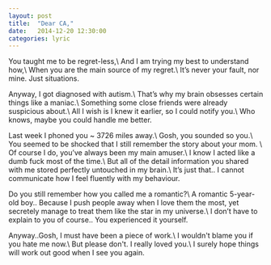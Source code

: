 ```yaml
---
layout: post
title:  "Dear CA,"
date:   2014-12-20 12:30:00
categories: lyric
---
```


You taught me to be regret-less,\\
And I am trying my best to understand how,\\
When you are the main source of my regret.\\
It’s never your fault, nor mine. Just situations.  

Anyway, I got diagnosed with autism.\\
That’s why my brain obsesses certain things like a maniac.\\
Something some close friends were already suspicious about.\\
All I wish is I knew it earlier, so I could notify you.\\
Who knows, maybe you could handle me better.

Last week I phoned you ~ 3726 miles away.\\
Gosh, you sounded so you.\\
You seemed to be shocked that I still remember the story about your mom. \\
Of course I do, you’ve always been my main amuser.\\
I know I acted like a dumb fuck most of the time.\\
But all of the detail information you shared with me stored perfectly untouched in my brain.\\
It’s just that.. I cannot communicate how I feel fluently with my behaviour.

Do you still remember how you called me a romantic?\\
A romantic 5-year-old boy.. Because I push people away when I love them the most, yet secretely manage to treat them like the star in my universe.\\
I don’t have to explain to you of course.. You experienced it yourself.

Anyway..Gosh, I must have been a piece of work.\\
I wouldn't blame you if you hate me now.\\
But please don't. I really loved you.\\
I surely hope things will work out good when I see you again.
